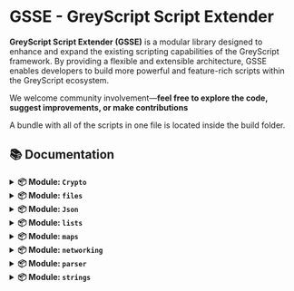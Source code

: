 # GSSE - GreyScript Script Extender

**GreyScript Script Extender (GSSE)** is a modular library designed to enhance and expand the existing scripting capabilities of the GreyScript framework. By providing a flexible and extensible architecture, GSSE enables developers to build more powerful and feature-rich scripts within the GreyScript ecosystem.

We welcome community involvement—**feel free to explore the code, suggest improvements, or make contributions**

A bundle with all of the scripts in one file is located inside the build folder.

## 📚 Documentation

<details>
<summary><strong>📦 Module: <code>Crypto</code></strong></summary>
<br>

<details>
<summary><strong><code>Crypto.b64encode(text)</code></strong></summary>
<br>

Encodes a string with base64.

#### **Parameters**
- `text` *(string)*: The string to be encoded with base64.

#### **Returns**
- *(string)*: The base64 encoded version of the text.

#### **Example**
```lua
b64encoded = Crypto.b64encode("Hello, World!")
print(b64encoded)
```
</details>

<details>
<summary><strong><code>Crypto.b64decode(text)</code></strong></summary>
<br>

Decodes a base64 encoded string.

#### **Parameters**
- `text` *(string)*: The base64 encoded string to be decoded.

#### **Returns**
- *(string)*: The plaintext version of the base64 encoded text.

#### **Example**
```lua
text = Crypto.b64decode("SGVsbG8sIFdvcmxkIQ==")
print(text)
```
</details>

<details>
<summary><strong><code>Crypto.sha256(text)</code></strong></summary>
<br>

Hashes a string with sha256.

#### **Parameters**
- `text` *(string)*: The string to be hashed.

#### **Returns**
- *(string)*: The sha256 version of the string.

#### **Example**
```lua
hash = Crypto.sha256("S3cure!")
print(hash)
```
</details>

<details>
<summary><strong><code>Crypto.aes128(choice, password, text)</code></strong></summary>
<br>

Encrypts or decrypts a string with aes128.

#### **Parameters**
- `choice` *(string)*: Choose between 'encrypt' or 'decrypt'.
  - `encrypt`: Encrypts the string.
  - `decrypt`: Decrypts the string.
- `password` *(string)*: The password used to encrypt the string.
- `text` *(string)*: The string to be encrypted or decrypted.

#### **Returns**
- *(string)*: The aes128 encrypted or decrypted version of the string.

#### **Example**
```lua
ciphertext = Crypto.aes128("encrypt", password, text)
decrypted = Crypto.aes128("decrypt", password, ciphertext)
print(decrypted)
```
</details>
</details>


<details>
<summary><strong>📦 Module: <code>files</code></strong></summary>
<br>


<details>
<summary><strong><code>getFile(object, path)</code></strong></summary>
<br>

Gets a file object from another object.

#### **Parameters**
- `object` *(object)*: This object is used to obtain the file object.
  - `file`: Gets a file object from another file object.
  - `computer`: Gets a file object from a computer object.
  - `ftpShell`: Gets a file object from an ftpShell object.
  - `shell`: Gets a file object from a shell object.
- `path` *(string)*: The path of the file object to obtain.

#### **Returns**
- *(object|null)*: The file object from the specified path or null on error.

#### **Example**
```lua
passwd_object = getFile(result, "/etc/passwd")
print(passwd_object.get_content)
```
</details>

<details>
<summary><strong><code>getUser(object)</code></strong></summary>
<br>

Returns the user that owns the object.

#### **Parameters**
- `object` *(object)*: This object is used to obtain the file object.
  - `file`: Gets a file object from another file object.
  - `computer`: Gets a file object from a computer object.
  - `ftpShell`: Gets a file object from an ftpShell object.
  - `shell`: Gets a file object from a shell object.

#### **Returns**
- *(string)*: The owner of the object.

#### **Example**
```lua
user = getUser(result)
print("The current user is: "+user)
```
</details>
</details>


<details>
<summary><strong>📦 Module: <code>Json</code></strong></summary>
<br>

<details>
<summary><strong><code>Json.dump(json)</code></strong></summary>
<br>

Converts the map into a json string

#### **Parameters**
- `json` *(map)*: The map to convert into a json string.

#### **Returns**
- *(string)*: The json string from the map.

#### **Example**
```lua
json_string = Json.dump({"key":"value"})
print(json_string)
```
</details>

<details>
<summary><strong><code>Json.loads(json)</code></strong></summary>
<br>

Converts the json string into a map

#### **Parameters**
- `json` *(string)*: The string to convert into a map.

#### **Returns**
- *(string)*: The map from the json string.

#### **Example**
```lua
json_map = Json.loads("{""key"":""value""}")
print(json_map)
```
</details>
</details>


<details>
<summary><strong>📦 Module: <code>lists</code></strong></summary>
<br>

<details>
<summary><strong><code>clean(myList)</code></strong></summary>
<br>

Removes empty strings from a list.

#### **Parameters**
- `myList` *(list)*: The list that needs to be cleaned.

#### **Returns**
- *(list)*: The cleaned list.

#### **Example**
```lua
cleanList = myList.clean
cleanList = clean(myList)
print(cleanList)
```
</details>

<details>
<summary><strong><code>hasvalue(myList, item)</code></strong></summary>
<br>

Returns 1 if the list has a value else return 0.

#### **Parameters**
- `myList` *(list|map)*: The list that contains the item.
- `item` *(any)*: The item that is contained in the list.

#### **Returns**
- *(number)*: 1 if the item is found else 0.

#### **Example**
```lua
if myList.hasvalue("cat") then print("The cat has been found")
if hasvalue(myList, "cat") then print("The cat has been found")
```
</details>
</details>


<details>
<summary><strong>📦 Module: <code>maps</code></strong></summary>
<br>

<details>
<summary><strong><code>hasvalue(myMap, item)</code></strong></summary>
<br>

Returns 1 if the map has a value else return 0.

#### **Parameters**
- `myMap` *(map|list)*: The map that contains the item.
- `item` *(any)*: The item that is contained in the map.

#### **Returns**
- *(number)*: 1 if the item is found else 0.

#### **Example**
```lua
if myMap.hasvalue("cat") then print("The cat has been found")
if hasvalue(myMap, "cat") then print("The cat has been found")
```
</details>
</details>


<details>
<summary><strong>📦 Module: <code>networking</code></strong></summary>
<br>

<details>
<summary><strong><code>check_service(ip, service, libVersion=null)</code></strong></summary>
<br>

Searches a network for a library and returns 1 if the service is found else return 0

#### **Parameters**
- `ip` *(string)*: The ip of the network.
- `service` *(string)*: The service that needs to be found.
- `libVersion` *(string|null)*: The version of the library that needs to be found, default null for no specific version.

#### **Returns**
- *(number)*: 1 if the service is found else 0.

#### **Example**
```lua
if check_service("188.211.38.42", "ssh") then print("This network has ssh!")
if check_service("188.211.38.42", "ssh", "1.0.0") then print("This network has ssh with version 1.0.0!")
if check_service("188.211.38.42", "kernel_router", "1.0.0") then print("This network has a kernel_router of version 1.0.0!")
```
</details>

<details>
<summary><strong><code>random_ip()</code></strong></summary>
<br>

Returns a random ip

#### **Returns**
- *(string)*: A random ip.

#### **Example**
```lua
print(random_ip)
```
</details>
</details>


<details>
<summary><strong>📦 Module: <code>parser</code></strong></summary>
<br>

<details>
<summary><strong><code>parse_input(input)</code></strong></summary>
<br>

Returns a list of arguments from the input.

#### **Parameters**
- `input` *(string)*: The input that needs to be parsed.

#### **Returns**
- *(list)*: A list of the parsed arguments.

#### **Example**
```lua
print(parse_input(input("Terminal: ")))
```
</details>

<details>
<summary><strong><code>perm_format(permCode)</code></strong></summary>
<br>

Returns a list of permissions from a permission code.

#### **Parameters**
- `permCode` *(string)*: The permission code ex: 777.

#### **Returns**
- *(list)*: A list of permissions.

#### **Example**
```lua
for perm in perm_format("777")
  file.chmod(perm)
end for
```
</details>
</details>


<details>
<summary><strong>📦 Module: <code>strings</code></strong></summary>
<br>

<details>
<summary><strong><code>color(string, colorCode)</code></strong></summary>
<br>

Changes the color of a string.

#### **Parameters**
- `string` *(string)*: The string that needs to be colored.
- `colorCode` *(string)*: The color code.
  - `blue`
  - `yellow`
  - `black`
  - `grey`
  - `gray`
  - `white`
  - `green`
  - `red`
  - `ff00ff`: Color codes like these are also compatible.

#### **Returns**
- *(string)*: The colored string.

#### **Example**
```lua
print(color("This is red", "red"))
print("This is blue".color("blue"))
```
</details>

<details>
<summary><strong><code>mark(string, colorCode)</code></strong></summary>
<br>

Marks a string.

#### **Parameters**
- `string` *(string)*: The string that needs to be marked.
- `colorCode` *(string)*: The color code.
  - `blue`
  - `yellow`
  - `black`
  - `grey`
  - `gray`
  - `white`
  - `green`
  - `red`
  - `ff00ffaa`: Color codes like these are also compatible.

#### **Returns**
- *(string)*: The colored string.

#### **Example**
```lua
print(mark("This is marked in red", "red"))
print("This is marked in blue".mark("blue"))
```
</details>

<details>
<summary><strong><code>bold(string)</code></strong></summary>
<br>

Turns a string into a bold string.

#### **Returns**
- *(string)*: The string in bold.

#### **Example**
```lua
print(bold("This string is now bold"))
print("This string is now bold".bold)
```
</details>

<details>
<summary><strong><code>underline(string)</code></strong></summary>
<br>

Adds an underline to a string.

#### **Returns**
- *(string)*: The string with an underline.

#### **Example**
```lua
print(underline("This string now has an underline"))
print("This string now has an underline".underline)
```
</details>

<details>
<summary><strong><code>alpha(string, alphaCode)</code></strong></summary>
<br>

Changes the transparancy of a string.

#### **Parameters**
- `string` *(string)*: The string that needs to be transparent.
- `alphaCode` *(string)*: The transparacy code.
  - `aa`: This is a valid transparacy code.

#### **Returns**
- *(string)*: A transparent string.

#### **Example**
```lua
print(alpha("This string is now transparant", "aa"))
print("This string is now transparant".mark("aa"))
```
</details>

<details>
<summary><strong><code>startswith(string, prefix)</code></strong></summary>
<br>

Returns 1 if the string starts with the defined prefix else returns 0.

#### **Parameters**
- `string` *(string)*: The string that needs to be checked.
- `prefix` *(string)*: The prefix that needs to be checked.

#### **Returns**
- *(number)*: 1 if the string starts with the prefix else 0.

#### **Example**
```lua
if myString.startswith("prefix") then print("The string starts with prefix")
if startswith(myString, "prefix") then print("The string starts with prefix")
```
</details>

<details>
<summary><strong><code>endswith(string, suffix)</code></strong></summary>
<br>

Returns 1 if the string ends with the defined suffix else returns 0.

#### **Parameters**
- `string` *(string)*: The string that needs to be checked.
- `suffix` *(string)*: The suffix that needs to be checked.

#### **Returns**
- *(number)*: 1 if the string ends with the suffix else 0.

#### **Example**
```lua
if myString.endswith("prefix") then print("The string ends with prefix")
if endswith(myString, "prefix") then print("The string ends with prefix")
```
</details>

<details>
<summary><strong><code>tagstrip(string)</code></strong></summary>
<br>

Strips richtext tags from a string.

#### **Parameters**
- `string` *(string)*: The string that needs it's richtext tags stripped.

#### **Returns**
- *(string)*: The string without richtext tags.

#### **Example**
```lua
print(myString.tagstrip)
print(tagstrip(myString))
```
</details>
</details>